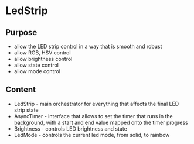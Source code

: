 # LedStrip

## Purpose
- allow the LED strip control in a way that is smooth and robust
- allow RGB, HSV control
- allow brightness control
- allow state control
- allow mode control


## Content
- LedStrip - main orchestrator for everything that affects the final LED strip state
- AsyncTimer - interface that allows to set the timer that runs in the background, with a start and end value mapped onto the timer progress
- Brightness - controls LED brightness and state
- LedMode -  controls the current led mode, from solid, to rainbow